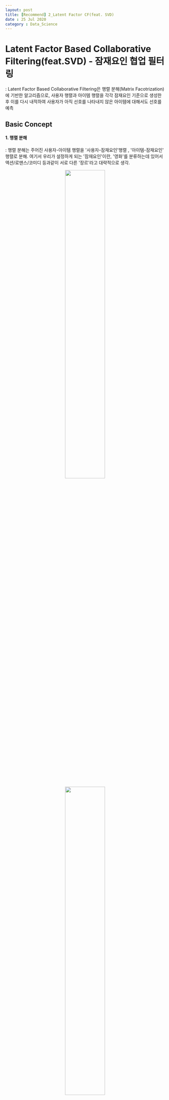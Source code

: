 ```yaml
---
layout: post
title: [Recommend] 2_Latent Factor CF(feat. SVD)
date : 25 Jul 2020
category : Data_Science
---
```


# Latent Factor Based Collaborative Filtering(feat.SVD) - 잠재요인 협업 필터링
: Latent Factor Based Collaborative Filtering은 행렬 분해(Matrix Facotrization)에 기반한 알고리즘으로,
사용자 행렬과 아이템 행렬을 각각 잠재요인 기준으로 생성한 후 이를 다시 내적하여 사용자가 아직 선호를 나타내지 않은 아이템에 대해서도 선호를 예측


## Basic Concept
#### 1. 행렬 분해
 : 행렬 분해는 주어진 사용자-아이템 행렬을 '사용자-잠재요인'행렬 , '아이템-잠재요인' 행렬로 분해.
 여기서 우리가 설정하게 되는 '잠재요인'이란, '영화'를 분류하는데 있어서 액션/로맨스/코미디 등과같이 서로 다른 '장르'라고 대략적으로 생각.
<center>  
<img src = '/assets/스크린샷%202020-07-25%20오후%205.55.44.png' width = '50%'>
<img src = '/assets/스크린샷%202020-07-25%20오후%206.45.57.png' width = '50%'>
</center>

 - $U$ (사용자-잠재요인) : 사용자별 어떤 장르(잠재요인) 선호를 갖고 있는지 분해
 - $\sum$  (잠재요인)
 - $V^T$ (아이템-잠재요인) : 영화별 어떤 장르(잠재요인) 성격을 갖고 있는지 분해


#### 2. 행렬 결합
<center>
<img src = '/assets/스크린샷%202020-07-24%20오후%208.13.00.png' width = '60%'>

  앞선 분해된 행렬을 다시 내적으로 곱해주면, 초기 '사용자-아이템'과 유사한 원본행렬이 생성되면서,
  기존에 관람(평가)하지 않았던 아이템에 대해서도 점주를 매길 수 있게 됩니다.

<img src="/assets/스크린샷%202020-07-25%20오후%206.00.30.png" width="80%">
<img src="/assets/스크린샷%202020-07-25%20오후%206.00.46.png" width="80%">
</center>

 <!-- - $R$ : original rating data matrix (사용자 - 아이템 행렬 데이터)
 - $N_u$ : number of Users (row : 사용자)
 - $N_i$ : number of items (col : 아이템)
 ![스크린샷 2020-07-25 오후 4.29.12](/assets/스크린샷%202020-07-25%20오후%204.29.12.png)
 - $N_f$ : dimension of latent factor
 - $X$ : user latent factor matrix ($N_f$ x $N_u$)
 - $Y$ : user latent factor matrix ($N_f$ x $N_i$) -->



# 2. 구현하기
```python
from sklearn.decomposition import TruncatedSVD
from scipy.sparse.linalg import svds

import matplotlib.pyplot as plt
import seaborn as sns
import pandas as pd
import numpy as np
import warnings
warnings.filterwarnings("ignore")
```

```python
# Data Import
# src : https://www.kaggle.com/sengzhaotoo/movielens-small
rating_data = pd.read_csv('./datas/movie_lens/ratings.csv')
movie_data = pd.read_csv('./datas/movie_lens/movies.csv')

# preprocess
rating_data.drop('timestamp', axis = 1, inplace = True)
movie_data.drop('genres', axis = 1, inplace = True)
user_movie_data = pd.merge(rating_data, movie_data, on = 'movieId')
user_movie_rating = user_movie_data.pivot_table('rating', index = 'userId', columns='title').fillna(0)
```
피봇 테이블을 이용해, 영화명이 컬럼으로 들어가 있는 데이터 프레임 생성합니다.

## 1) 유사 영화 추천
```python
movie_user_rating = user_movie_rating.values.T
```















#### Refernce
[1] https://dc7303.github.io/python/2019/08/06/python-memory/
[2] https://yeomko.tistory.com/5?category=805638
 * 본 포스트는 이수진님의 블로그를 참조하며 공부하기 위해 작성하였습니다.
